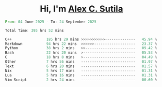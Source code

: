 <h1 align="center">Hi, I'm <a href="https://github.com/alexsutila" target="blank">Alex C. Sutila</a></h1>

<!--START_SECTION:waka-->

```rust
From: 04 June 2025 - To: 24 September 2025

Total Time: 395 hrs 52 mins

C++                185 hrs 29 mins >>>>>>>>>>>--------------   45.94 %
Markdown           94 hrs 22 mins  >>>>>>-------------------   23.37 %
Python             38 hrs 2 mins   >>-----------------------   09.42 %
Bash               22 hrs 20 mins  >------------------------   05.53 %
C                  18 hrs 8 mins   >------------------------   04.49 %
Other              7 hrs 56 mins   -------------------------   01.97 %
Text               6 hrs 20 mins   -------------------------   01.57 %
Nix                5 hrs 17 mins   -------------------------   01.31 %
Lua                5 hrs 16 mins   -------------------------   01.31 %
Vim Script         2 hrs 24 mins   -------------------------   00.60 %
```

<!--END_SECTION:waka-->
